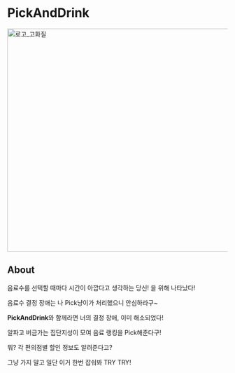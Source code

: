 # PickAndDrink
<img width="509" alt="로고_고화질" src="https://user-images.githubusercontent.com/77206786/146127609-6a1ffc1b-8a68-482d-ac5b-33a3f004b149.png">
<br>

## About

음료수를 선택할 때마다 시간이 아깝다고 생각하는 당신! 을 위해 나타났다!

음료수 결정 장애는 나 Pick냥이가 처리했으니 안심하라구~

**PickAndDrink**와 함께라면 너의 결정 장애, 이미 해소되었다!

알파고 버금가는 집단지성이 모여 음료 랭킹을 Pick해준다구!

뭐? 각 편의점별 할인 정보도 알려준다고?

그냥 가지 말고 일단 이거 한번 잡숴봐 TRY TRY!

